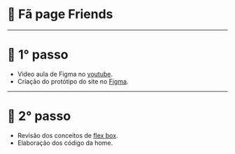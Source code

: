 # 📌 Fã page Friends
---
# 🔗 1° passo
 - Video aula de Figma no [youtube](https://www.youtube.com/watch?v=8zRVHWMetE0&t=1099s).
 - Criação do protótipo do site no [Figma](https://www.figma.com/file/WKBIJm7ZmRPSwamRkEaDga/Landing-Page---Friends?node-id=0%3A1).
 ---
 # 🔗 2° passo
   - Revisão dos conceitos de [flex box](https://css-tricks.com/snippets/css/a-guide-to-flexbox/).
   - Elaboração dos código da home.

 
